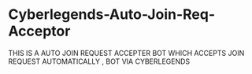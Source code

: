 # Cyberlegends-Auto-Join-Req-Acceptor
THIS IS A AUTO JOIN REQUEST ACCEPTER BOT WHICH ACCEPTS JOIN REQUEST AUTOMATICALLY , BOT VIA CYBERLEGENDS 
